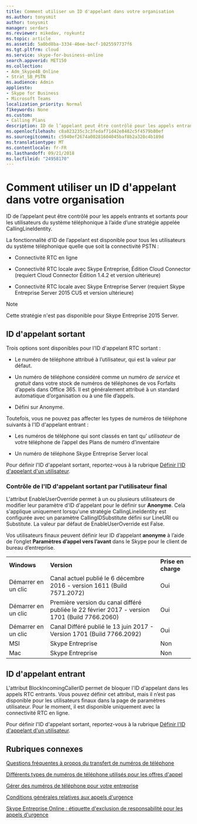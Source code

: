```yaml
---
title: Comment utiliser un ID d'appelant dans votre organisation
ms.author: tonysmit
author: tonysmit
manager: serdars
ms.reviewer: mikedav, roykuntz
ms.topic: article
ms.assetid: 5a0bd8ba-3334-46ee-becf-1025597737f6
ms.tgt.pltfrm: cloud
ms.service: skype-for-business-online
search.appverid: MET150
ms.collection:
- Adm_Skype4B_Online
- Strat_SB_PSTN
ms.audience: Admin
appliesto:
- Skype for Business
- Microsoft Teams
localization_priority: Normal
f1keywords: None
ms.custom:
- Calling Plans
description: ID de l’appelant peut être contrôlé pour les appels entrants et sortants pour les utilisateurs du système téléphonique à l’aide d’une stratégie appelée CallingLineIdentity.
ms.openlocfilehash: c8a823235c3c3fedaf71d42e8482c5f4579b80ef
ms.sourcegitcommit: c5940ef2674a00281604045baf8b2a320c4b189d
ms.translationtype: MT
ms.contentlocale: fr-FR
ms.lasthandoff: 09/21/2018
ms.locfileid: "24958170"
---
```

# <a name="how-can-caller-id-be-used-in-your-organization"></a>Comment utiliser un ID d'appelant dans votre organisation

ID de l’appelant peut être contrôlé pour les appels entrants et sortants pour les utilisateurs du système téléphonique à l’aide d’une stratégie appelée CallingLineIdentity.
  
La fonctionnalité d’ID de l’appelant est disponible pour tous les utilisateurs du système téléphonique quelle que soit la connectivité PSTN :
  
- Connectivité RTC en ligne
    
- Connectivité RTC locale avec Skype Entreprise, Édition Cloud Connector (requiert Cloud Connector Édition 1.4.2 et version ultérieure)
    
- Connectivité RTC locale avec Skype Entreprise Server (requiert Skype Entreprise Server 2015 CU5 et version ultérieure)
    
> [!NOTE]
> Cette stratégie n'est pas disponible pour Skype Entreprise 2015 Server. 
  
## <a name="outbound-caller-id"></a>ID d'appelant sortant

Trois options sont disponibles pour l'ID d'appelant RTC sortant :
  
- Le numéro de téléphone attribué à l’utilisateur, qui est la valeur par défaut.
    
- Un numéro de téléphone considéré comme un numéro *de service* et *gratuit* dans votre stock de numéros de téléphones de vos Forfaits d’appels dans Office 365. Il est généralement attribué à un standard automatique d’organisation ou à une file d’appels.
    
- Défini sur Anonyme.
    
Toutefois, vous ne pouvez pas affecter les types de numéros de téléphone suivants à l'ID d'appelant entrant :
  
- Les numéros de téléphone qui sont classés en tant qu' *utilisateur* de votre téléphone de l’appel des Plans de numéro d’inventaire
    
- Un numéro de téléphone Skype Entreprise Server local
    
Pour définir l'ID d'appelant sortant, reportez-vous à la rubrique [Définir l'ID d'appelant d'un utilisateur](set-the-caller-id-for-a-user.md).
  
### <a name="end-user-control-of-outbound-caller-id"></a>Contrôle de l'ID d'appelant sortant par l'utilisateur final

L'attribut EnableUserOverride permet à un ou plusieurs utilisateurs de modifier leur paramètre d'ID d'appelant pour le définir sur **Anonyme**. Cela s'applique uniquement lorsqu'une stratégie CallingLineIdentity est configurée avec un paramètre CallingIDSubstitute défini sur LineURI ou Substitute. La valeur par défaut de EnableUserOverride est False.
  
Vos utilisateurs finaux peuvent définir leur ID d’appelant **anonyme** à l’aide de l’onglet **Paramètres d’appel vers l’avant** dans le Skype pour le client de bureau d’entreprise.
  
||||
|:-----|:-----|:-----|
|**Windows** <br/> |**Version** <br/> |**Prise en charge** <br/> |
|Démarrer en un clic  <br/> |Canal actuel publié le 6 décembre 2016 - version 1611 (Build 7571.2072)  <br/> |Oui  <br/> |
|Démarrer en un clic  <br/> |Première version du canal différé publiée le 22 février 2017 - version 1701 (Build 7766.2060)  <br/> |Oui  <br/> |
|Démarrer en un clic  <br/> |Canal Différé publié le 13 juin 2017 - Version 1701 (Build 7766.2092)  <br/> |Oui  <br/> |
|MSI  <br/> |Skype Entreprise  <br/> |Non  <br/> |
|Mac  <br/> |Skype Entreprise  <br/> |Non  <br/> |
   
## <a name="inbound-caller-id"></a>ID d'appelant entrant

L'attribut BlockIncomingCallerID permet de bloquer l'ID d'appelant dans les appels RTC entrants. Vous pouvez définir cet attribut, mais il n’est pas disponible pour les utilisateurs finaux dans la page de paramètres utilisateur. Pour le moment, il est disponible uniquement avec la connectivité RTC en ligne.
  
Pour définir l'ID d'appelant sortant, reportez-vous à la rubrique [Définir l'ID d'appelant d'un utilisateur](set-the-caller-id-for-a-user.md).
  
## <a name="related-topics"></a>Rubriques connexes
[Questions fréquentes à propos du transfert de numéros de téléphone](/microsoftteams/transferring-phone-numbers-common-questions)

[Différents types de numéros de téléphone utilisés pour les offres d'appel](/microsoftteams/different-kinds-of-phone-numbers-used-for-calling-plans)

[Gérer des numéros de téléphone pour votre entreprise](/microsoftteams/manage-phone-numbers-for-your-organization)

[Conditions générales relatives aux appels d'urgence](/microsoftteams/emergency-calling-terms-and-conditions)

[Skype Entreprise Online : étiquette d'exclusion de responsabilité pour les appels d'urgence](https://github.com/MicrosoftDocs/OfficeDocs-SkypeForBusiness/blob/live/Teams/downloads/emergency-calling/emergency-calling-label-(en-us)-(v.1.0).zip?raw=true)

  
 